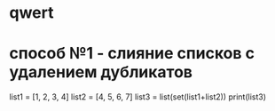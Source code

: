 # qwert
# способ №1 - слияние списков с удалением дубликатов
list1 = [1, 2, 3, 4]
list2 = [4, 5, 6, 7]
list3 = list(set(list1+list2))
print(list3)
